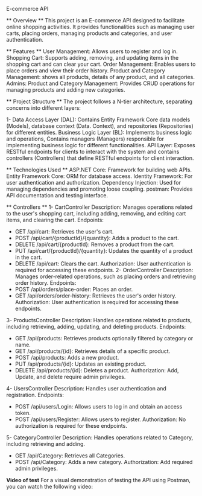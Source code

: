 E-commerce API

** Overview **
This project is an E-commerce API designed to facilitate online shopping activities. 
It provides functionalities such as managing user carts, placing orders, managing products and categories, and user authentication.

** Features **
User Management: Allows users to register and log in.
Shopping Cart: Supports adding, removing, and updating items in the shopping cart and can clear your cart.
Order Management: Enables users to place orders and view their order history.
Product and Category Management: shows all products, details of any product, and all categories.
Admins: 
Product and Category Management: Provides CRUD operations for managing products and adding new categories.

** Project Structure **
The project follows a N-tier architecture, separating concerns into different layers:

1- Data Access Layer (DAL): Contains Entity Framework Core data models (Models), database context (Data. Context), and repositories (Repositories) for different entities.
Business Logic Layer (BL): Implements business logic and operations, Contains managers (Managers) responsible for implementing business logic for different functionalities.
API Layer: Exposes RESTful endpoints for clients to interact with the system and contains controllers (Controllers) that define RESTful endpoints for client interaction.

** Technologies Used **
ASP.NET Core: Framework for building web APIs.
Entity Framework Core: ORM for database access.
Identity Framework: For user authentication and authorization.
Dependency Injection: Used for managing dependencies and promoting loose coupling.
postman: Provides API documentation and testing interface.

** Controllers **
1- CartController 
Description: Manages operations related to the user's shopping cart, including adding, removing, and editing cart items, and clearing the cart.
Endpoints:
- GET /api/cart: Retrieves the user's cart.
- POST /api/cart/{productId}/{quantity}: Adds a product to the cart.
- DELETE /api/cart/{productId}: Removes a product from the cart.
- PUT /api/cart/{productId}/{quantity}: Updates the quantity of a product in the cart.
- DELETE /api/cart: Clears the cart.
Authorization: User authentication is required for accessing these endpoints.
2- OrderController
Description: Manages order-related operations, such as placing orders and retrieving order history.
Endpoints:
- POST /api/orders/place-order: Places an order.
- GET /api/orders/order-history: Retrieves the user's order history.
Authorization: User authentication is required for accessing these endpoints.

3- ProductsController
Description: Handles operations related to products, including retrieving, adding, updating, and deleting products.
Endpoints:
- GET /api/products: Retrieves products optionally filtered by category or name.
- GET /api/products/{id}: Retrieves details of a specific product.
- POST /api/products: Adds a new product.
- PUT /api/products/{id}: Updates an existing product.
- DELETE /api/products/{id}: Deletes a product.
Authorization: Add, Update, and delete require admin privileges.

4- UsersController
Description: Handles user authentication and registration.
Endpoints:
- POST /api/users/Login: Allows users to log in and obtain an access token.
- POST /api/users/Register: Allows users to register.
Authorization: No authorization is required for these endpoints.

5- CategoryController
Description: Handles operations related to Category, including retrieving and adding.
- GET /api/Category: Retrieves all Categories.
- POST  /api/Category: Adds a new category.
Authorization: Add required admin privileges.


**Video of test**
For a visual demonstration of testing the API using Postman, you can watch the following video:
